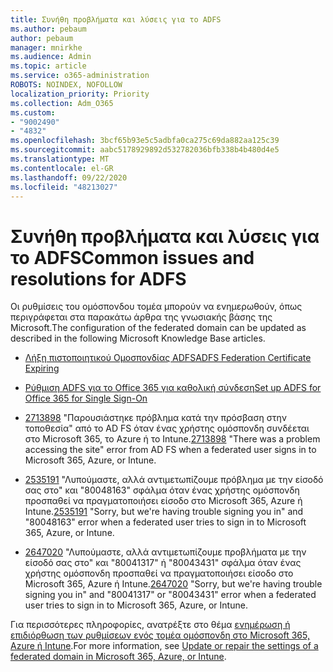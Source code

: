 ```yaml
---
title: Συνήθη προβλήματα και λύσεις για το ADFS
ms.author: pebaum
author: pebaum
manager: mnirkhe
ms.audience: Admin
ms.topic: article
ms.service: o365-administration
ROBOTS: NOINDEX, NOFOLLOW
localization_priority: Priority
ms.collection: Adm_O365
ms.custom:
- "9002490"
- "4832"
ms.openlocfilehash: 3bcf65b93e5c5adbfa0ca275c69da882aa125c39
ms.sourcegitcommit: aabc5178929892d532782036bfb338b4b480d4e5
ms.translationtype: MT
ms.contentlocale: el-GR
ms.lasthandoff: 09/22/2020
ms.locfileid: "48213027"
---
```

# <a name="common-issues-and-resolutions-for-adfs"></a><span data-ttu-id="7b418-102">Συνήθη προβλήματα και λύσεις για το ADFS</span><span class="sxs-lookup"><span data-stu-id="7b418-102">Common issues and resolutions for ADFS</span></span>

<span data-ttu-id="7b418-103">Οι ρυθμίσεις του ομόσπονδου τομέα μπορούν να ενημερωθούν, όπως περιγράφεται στα παρακάτω άρθρα της γνωσιακής βάσης της Microsoft.</span><span class="sxs-lookup"><span data-stu-id="7b418-103">The configuration of the federated domain can be updated as described in the following Microsoft Knowledge Base articles.</span></span>

- [<span data-ttu-id="7b418-104">Λήξη πιστοποιητικού Ομοσπονδίας ADFS</span><span class="sxs-lookup"><span data-stu-id="7b418-104">ADFS Federation Certificate Expiring</span></span>](adfs-federation-certificate-expiring.md)

- [<span data-ttu-id="7b418-105">Ρύθμιση ADFS για το Office 365 για καθολική σύνδεση</span><span class="sxs-lookup"><span data-stu-id="7b418-105">Set up ADFS for Office 365 for Single Sign-On</span></span>](https://docs.microsoft.com/office365/troubleshoot/active-directory/set-up-adfs-for-single-sign-on)

- <span data-ttu-id="7b418-106">[2713898](https://support.microsoft.com/help/2713898)  "Παρουσιάστηκε πρόβλημα κατά την πρόσβαση στην τοποθεσία" από το AD FS όταν ένας χρήστης ομόσπονδη συνδέεται στο Microsoft 365, το Azure ή το Intune.</span><span class="sxs-lookup"><span data-stu-id="7b418-106">[2713898](https://support.microsoft.com/help/2713898)  "There was a problem accessing the site" error from AD FS when a federated user signs in to Microsoft 365, Azure, or Intune.</span></span>

- <span data-ttu-id="7b418-107">[2535191](https://support.microsoft.com/help/2535191) "Λυπούμαστε, αλλά αντιμετωπίζουμε πρόβλημα με την είσοδό σας στο" και "80048163" σφάλμα όταν ένας χρήστης ομόσπονδη προσπαθεί να πραγματοποιήσει είσοδο στο Microsoft 365, Azure ή Intune.</span><span class="sxs-lookup"><span data-stu-id="7b418-107">[2535191](https://support.microsoft.com/help/2535191) "Sorry, but we're having trouble signing you in" and "80048163" error when a federated user tries to sign in to Microsoft 365, Azure, or Intune.</span></span>

- <span data-ttu-id="7b418-108">[2647020](https://support.microsoft.com/help/2647020)   "Λυπούμαστε, αλλά αντιμετωπίζουμε προβλήματα με την είσοδό σας στο" και "80041317" ή "80043431" σφάλμα όταν ένας χρήστης ομόσπονδη προσπαθεί να πραγματοποιήσει είσοδο στο Microsoft 365, Azure ή Intune.</span><span class="sxs-lookup"><span data-stu-id="7b418-108">[2647020](https://support.microsoft.com/help/2647020)   "Sorry, but we're having trouble signing you in" and "80041317" or "80043431" error when a federated user tries to sign in to Microsoft 365, Azure, or Intune.</span></span>

<span data-ttu-id="7b418-109">Για περισσότερες πληροφορίες, ανατρέξτε στο θέμα [ενημέρωση ή επιδιόρθωση των ρυθμίσεων ενός τομέα ομόσπονδη στο Microsoft 365, Azure ή Intune](https://docs.microsoft.com/office365/troubleshoot/active-directory/update-federated-domain-office-365).</span><span class="sxs-lookup"><span data-stu-id="7b418-109">For more information, see [Update or repair the settings of a federated domain in Microsoft 365, Azure, or Intune](https://docs.microsoft.com/office365/troubleshoot/active-directory/update-federated-domain-office-365).</span></span>
